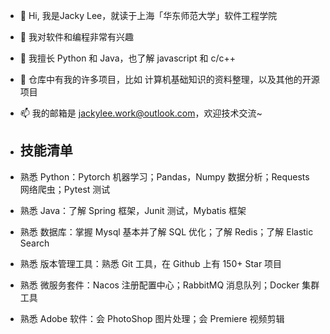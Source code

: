 - 👋 Hi, 我是Jacky Lee，就读于上海「华东师范大学」软件工程学院
- 👀 我对软件和编程非常有兴趣
- 🌱 我擅长 Python 和 Java，也了解 javascript 和 c/c++
- 💞️ 仓库中有我的许多项目，比如 计算机基础知识的资料整理，以及其他的开源项目
- 📫 我的邮箱是 <jackylee.work@outlook.com>，欢迎技术交流~

- ## 技能清单

- 熟悉 Python：Pytorch 机器学习；Pandas，Numpy 数据分析；Requests 网络爬虫；Pytest 测试
- 熟悉 Java：了解 Spring 框架，Junit 测试，Mybatis 框架
- 熟悉 数据库：掌握 Mysql 基本并了解 SQL 优化；了解 Redis；了解 Elastic Search
- 熟悉 版本管理工具：熟悉 Git 工具，在 Github 上有 150+ Star 项目
- 熟悉 微服务套件：Nacos 注册配置中心；RabbitMQ 消息队列；Docker 集群工具
- 熟悉 Adobe 软件：会 PhotoShop 图片处理；会 Premiere 视频剪辑


